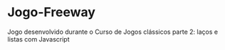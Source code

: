 # Jogo-Freeway
Jogo desenvolvido durante o Curso de Jogos clássicos parte 2: laços e listas com Javascript
